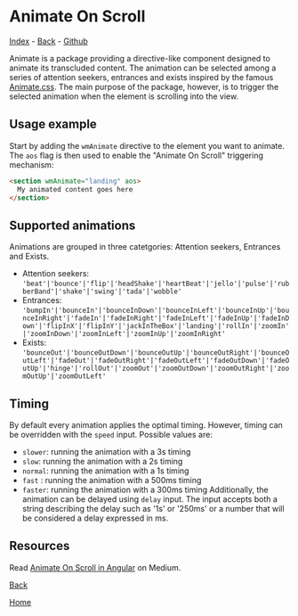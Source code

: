 # Animate On Scroll

<!-- toc: index.md ref: animate-on-scroll -->

[Index](docs/index#animate-on-scroll) - [Back](back) - [Github](https://github.com/wizdmio/wizdm/tree/master/libs/animate)

Animate is a package providing a directive-like component designed to animate its transcluded content. The animation can be selected among a series of attention seekers, entrances and exists inspired by the famous [Animate.css](https://daneden.github.io/animate.css/). The main purpose of the package, however, is to trigger the selected animation when the element is scrolling into the view.  

## Usage example
Start by adding the `wmAnimate` directive to the element you want to animate. The `aos` flag is then used to enable the "Animate On Scroll" triggering mechanism: 

``` html
<section wmAnimate="landing" aos> 
  My animated content goes here
</section>
```

## Supported animations
Animations are grouped in three catetgories: Attention seekers, Entrances and Exists.
* Attention seekers: `'beat'|'bounce'|'flip'|'headShake'|'heartBeat'|'jello'|'pulse'|'rubberBand'|'shake'|'swing'|'tada'|'wobble'`
* Entrances: `'bumpIn'|'bounceIn'|'bounceInDown'|'bounceInLeft'|'bounceInUp'|'bounceInRight'|'fadeIn'|'fadeInRight'|'fadeInLeft'|'fadeInUp'|'fadeInDown'|'flipInX'|'flipInY'|'jackInTheBox'|'landing'|'rollIn'|'zoomIn'|'zoomInDown'|'zoomInLeft'|'zoomInUp'|'zoomInRight'`
* Exists: `'bounceOut'|'bounceOutDown'|'bounceOutUp'|'bounceOutRight'|'bounceOutLeft'|'fadeOut'|'fadeOutRight'|'fadeOutLeft'|'fadeOutDown'|'fadeOutUp'|'hinge'|'rollOut'|'zoomOut'|'zoomOutDown'|'zoomOutRight'|'zoomOutUp'|'zoomOutLeft'`

## Timing
By default every animation applies the optimal timing. However, timing can be overridden with the `speed` input. Possible values are:
* `slower`: running the animation with a 3s timing
* `slow`: running the animation with a 2s timing
* `normal`: running the animation with a 1s timing
* `fast` : running the animation with a 500ms timing
* `faster`: running the animation with a 300ms timing
Additionally, the animation can be delayed using `delay` input. The input accepts both a string describing the delay such as '1s' or '250ms' or a number that will be considered a delay expressed in ms.

## Resources

Read [Animate On Scroll in Angular](https://medium.com/wizdm-genesys/animate-on-scroll-in-angular-330efd05ebec) on Medium.

[Back](back)

[Home](home)
